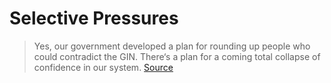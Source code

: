 # Selective Pressures

> Yes, our government developed a plan for rounding up people who could contradict the GIN. There‘s a plan for a coming total collapse of confidence in our system.
[Source](https://twitter.com/EricRWeinstein/status/1166951361147092993?s=20)
